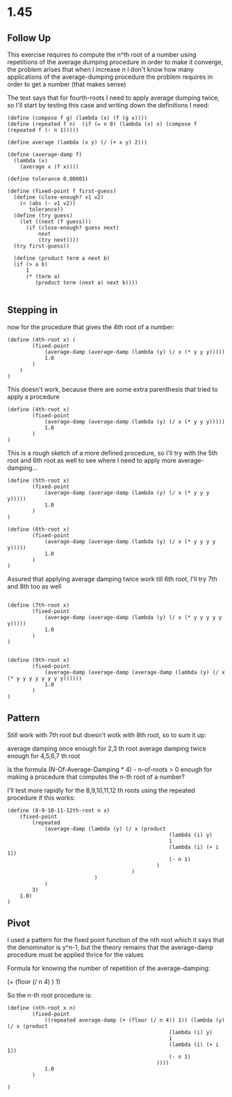 # 1.45


## Follow Up
This exercise requires to compute the n^th root of a number using repetitions of the average dumping procedure in order to make it converge, the problem arises that when I increase n I don't know how many 
applications of the average-dumping procedure the problem requires in order to get a number (that makes sense)

The text says that for fourth-roots I need to apply average dumping twice, so I'll start by testing this case and writing down the definitions I need:

``` racket
(define (compose f g) (lambda (x) (f (g x))))
(define (repeated f n)	(if (= n 0) (lambda (x) x) (compose f (repeated f (- n 1))))) 

(define average (lambda (x y) (/ (+ x y) 2)))

(define (average-damp f)
  (lambda (x) 
    (average x (f x))))
	
(define tolerance 0.00001)

(define (fixed-point f first-guess)
  (define (close-enough? v1 v2)
    (< (abs (- v1 v2)) 
       tolerance))
  (define (try guess)
    (let ((next (f guess)))
      (if (close-enough? guess next)
          next
          (try next))))
  (try first-guess))
  
  (define (product term a next b)
  (if (> a b)
      1
      (* (term a)
         (product term (next a) next b))))
  
```

## Stepping in
  now for the procedure that gives the 4th root of a number:

``` racket 
(define (4th-root x) (
		(fixed-point 
			(average-damp (average-damp (lambda (y) (/ x (* y y y)))))
			1.0
		)
	)
)
```

This doesn't work, because there are some extra parenthesis that tried to apply a procedure
``` racket
(define (4th-root x)
		(fixed-point 
			(average-damp (average-damp (lambda (y) (/ x (* y y y)))))
			1.0
		)
)
```
This is a rough sketch of a more defined procedure, so I'll try with the 5th root and 6th root as well to see where I need to apply more average-damping...

``` racket
(define (5th-root x)
		(fixed-point 
			(average-damp (average-damp (lambda (y) (/ x (* y y y y)))))
			1.0
		)
)

(define (6th-root x)
		(fixed-point 
			(average-damp (average-damp (lambda (y) (/ x (* y y y y y)))))
			1.0
		)
)
```

Assured that applying average damping twice work till 6th root, I'll try 7th and 8th too as well

``` racket

(define (7th-root x)
		(fixed-point 
			(average-damp (average-damp (lambda (y) (/ x (* y y y y y y)))))
			1.0
		)
)


(define (9th-root x)
		(fixed-point 
			(average-damp (average-damp (average-damp (lambda (y) (/ x (* y y y y y y y y))))))
			1.0
		)
)
``` 

## Pattern 
Still work with 7th root but doesn't wotk with 8th root, so to sum it up:

average damping once enough for 2,3 th  root
average damping twice enough for 4,5,6,7 th root

Is the formula (N-Of-Average-Damping * 4) -  n-of-roots > 0 enough for making a procedure that computes the n-th root of a number?

I'll test more rapidly for the 8,9,10,11,12 th roots using the repeated procedure if this works:

``` racket
(define (8-9-10-11-12th-root n x)
	(fixed-point 
		(repeated 
			(average-damp (lambda (y) (/ x (product 
													(lambda (i) y) 
													1 
													(lambda (i) (+ i 1))
													(- n 1)
												)
										)
							)
			)
		3) 
	1.0) 
)
```

## Pivot
I used a pattern for the fixed point function of the nth root which it says that the denominator is y^n-1, but the theory remains that the average-damp procedure must be applied thrice for the values


Formula for knowing the number of repetition of the average-damping:


(+ (floor (/ n 4) ) 1)


So the n-th root procedure is:

``` racket
(define (nth-root x n) 
		(fixed-point 
			((repeated average-damp (+ (floor (/ n 4)) 1)) (lambda (y) (/ x (product 
													(lambda (i) y) 
													1 
													(lambda (i) (+ i 1))
													(- n 1)
												))))
			1.0
		)
	
)
```
